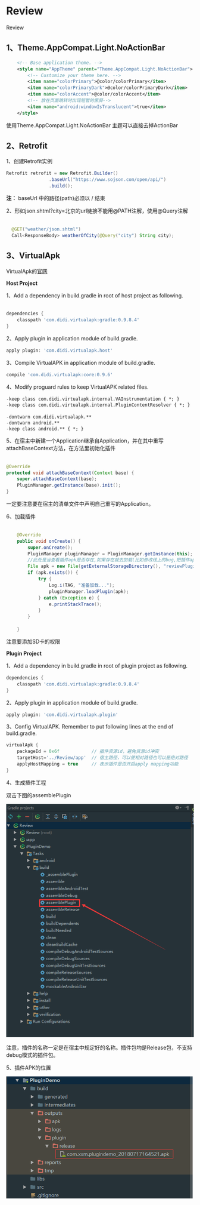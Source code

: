 # Review
Review

## 1、Theme.AppCompat.Light.NoActionBar
```xml
    <!-- Base application theme. -->
    <style name="AppTheme" parent="Theme.AppCompat.Light.NoActionBar">
        <!-- Customize your theme here. -->
        <item name="colorPrimary">@color/colorPrimary</item>
        <item name="colorPrimaryDark">@color/colorPrimaryDark</item>
        <item name="colorAccent">@color/colorAccent</item>
        <!-- 放在页面跳转时出现短暂的黑屏-->
        <item name="android:windowIsTranslucent">true</item>
    </style>
```
使用Theme.AppCompat.Light.NoActionBar 主题可以直接去掉ActionBar


## 2、Retrofit

1、创建Retrofit实例
```java
Retrofit retrofit = new Retrofit.Builder()
                .baseUrl("https://www.sojson.com/open/api/")
                .build();
```
**注：**  baseUrl 中的路径(path)必须以 / 结束


2、形如json.shtml?city=北京的url链接不能用@PATH注解，使用@Query注解
```java

  @GET("weather/json.shtml")
  Call<ResponseBody> weatherOfCity(@Query("city") String city);

```


## 3、VirtualApk

VirtualApk的[官网](https://github.com/didi/VirtualAPK)


**Host Project**

1、Add a dependency in build.gradle in root of host project as following.

```groovy

dependencies {
    classpath 'com.didi.virtualapk:gradle:0.9.8.4'
}
```

2、Apply plugin in application module of build.gradle.

```groovy
apply plugin: 'com.didi.virtualapk.host'
```


3、Compile VirtualAPK in application module of build.gradle.

```groovy
compile 'com.didi.virtualapk:core:0.9.6'

```


4、Modify proguard rules to keep VirtualAPK related files.


```proguard
-keep class com.didi.virtualapk.internal.VAInstrumentation { *; }
-keep class com.didi.virtualapk.internal.PluginContentResolver { *; }

-dontwarn com.didi.virtualapk.**
-dontwarn android.**
-keep class android.** { *; }
```

5、在宿主中新建一个Application继承自Application，并在其中重写attachBaseContext方法，在方法里初始化插件


```java

@Override
protected void attachBaseContext(Context base) {
    super.attachBaseContext(base);
    PluginManager.getInstance(base).init();
}

```

一定要注意要在宿主的清单文件中声明自己重写的Application。

6、加载插件

```java

    @Override
    public void onCreate() {
        super.onCreate();
        PluginManager pluginManager = PluginManager.getInstance(this);
        //此处是当查看插件apk是否存在,如果存在就去加载(比如修改线上的bug,把插件apk下载到sdcard的根目录下取名为 reviewPlugin.apk)
        File apk = new File(getExternalStorageDirectory(), "reviewPlugin.apk");
        if (apk.exists()) {
            try {
                Log.i(TAG, "准备加载...");
                pluginManager.loadPlugin(apk);
            } catch (Exception e) {
                e.printStackTrace();
            }
        }

    }
```
注意要添加SD卡的权限


**Plugin Project**

1、Add a dependency in build.gradle in root of plugin project as following.

```groovy
dependencies {
    classpath 'com.didi.virtualapk:gradle:0.9.8.4'
}
```

2、Apply plugin in application module of build.gradle.
```groovy
apply plugin: 'com.didi.virtualapk.plugin'
```

3、Config VirtualAPK. Remember to put following lines at the end of build.gradle.

```groovy
virtualApk {
    packageId = 0x6f            // 插件资源id，避免资源id冲突
    targetHost='../Review/app'  // 宿主路径，可以使相对路径也可以是绝对路径
    applyHostMapping = true     // 表示插件是否开启apply mapping功能
}

```


4、生成插件工程

双击下图的assemblePlugin

![Review](images/cmd_plugin.png)

注意，插件的名称一定是在宿主中规定好的名称。插件包均是Release包，不支持debug模式的插件包。


5、插件APK的位置

![Review](images/plugin_apk_position.png)
